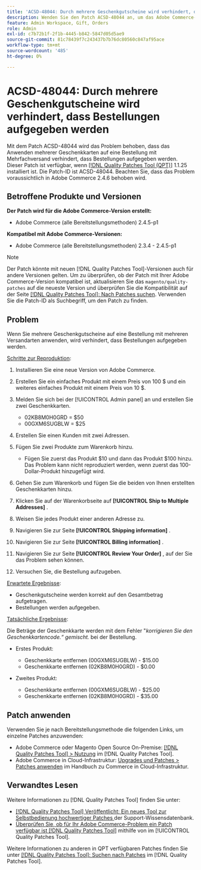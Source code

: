```yaml
---
title: 'ACSD-48044: Durch mehrere Geschenkgutscheine wird verhindert, dass Bestellungen aufgegeben werden'
description: Wenden Sie den Patch ACSD-48044 an, um das Adobe Commerce-Problem zu beheben, bei dem das Anwenden mehrerer Geschenkgutscheine auf eine Bestellung mit Mehrfachversand verhindert, dass Bestellungen aufgegeben werden.
feature: Admin Workspace, Gift, Orders
role: Admin
exl-id: c7b72b1f-2f1b-4445-b842-5847d05d5ae9
source-git-commit: 81c78439f7c243437b7b76dc80560c847af95ace
workflow-type: tm+mt
source-wordcount: '485'
ht-degree: 0%

---
```


# ACSD-48044: Durch mehrere Geschenkgutscheine wird verhindert, dass Bestellungen aufgegeben werden

Mit dem Patch ACSD-48044 wird das Problem behoben, dass das Anwenden mehrerer Geschenkkarten auf eine Bestellung mit Mehrfachversand verhindert, dass Bestellungen aufgegeben werden. Dieser Patch ist verfügbar, wenn [[!DNL Quality Patches Tool (QPT)]](https://experienceleague.adobe.com/en/docs/commerce-knowledge-base/kb/announcements/commerce-announcements/magento-quality-patches-released-new-tool-to-self-serve-quality-patches) 1.1.25 installiert ist. Die Patch-ID ist ACSD-48044. Beachten Sie, dass das Problem voraussichtlich in Adobe Commerce 2.4.6 behoben wird.

## Betroffene Produkte und Versionen

**Der Patch wird für die Adobe Commerce-Version erstellt:**

* Adobe Commerce (alle Bereitstellungsmethoden) 2.4.5-p1

**Kompatibel mit Adobe Commerce-Versionen:**

* Adobe Commerce (alle Bereitstellungsmethoden) 2.3.4 - 2.4.5-p1

>[!NOTE]
>
>Der Patch könnte mit neuen [!DNL Quality Patches Tool]-Versionen auch für andere Versionen gelten. Um zu überprüfen, ob der Patch mit Ihrer Adobe Commerce-Version kompatibel ist, aktualisieren Sie das `magento/quality-patches` auf die neueste Version und überprüfen Sie die Kompatibilität auf der Seite [[!DNL Quality Patches Tool]: Nach Patches suchen](https://experienceleague.adobe.com/tools/commerce-quality-patches/index.html). Verwenden Sie die Patch-ID als Suchbegriff, um den Patch zu finden.

## Problem

Wenn Sie mehrere Geschenkgutscheine auf eine Bestellung mit mehreren Versandarten anwenden, wird verhindert, dass Bestellungen aufgegeben werden.

<u>Schritte zur Reproduktion</u>:

1. Installieren Sie eine neue Version von Adobe Commerce.
1. Erstellen Sie ein einfaches Produkt mit einem Preis von 100 $ und ein weiteres einfaches Produkt mit einem Preis von 10 $.
1. Melden Sie sich bei der [!UICONTROL Admin panel] an und erstellen Sie zwei Geschenkkarten.

   * 02KB8M0H0GRD = $50
   * 00GXM6SUGBLW = $25

1. Erstellen Sie einen Kunden mit zwei Adressen.
1. Fügen Sie zwei Produkte zum Warenkorb hinzu.

   * Fügen Sie zuerst das Produkt $10 und dann das Produkt $100 hinzu. Das Problem kann nicht reproduziert werden, wenn zuerst das 100-Dollar-Produkt hinzugefügt wird.

1. Gehen Sie zum Warenkorb und fügen Sie die beiden von Ihnen erstellten Geschenkkarten hinzu.
1. Klicken Sie auf der Warenkorbseite auf **[!UICONTROL Ship to Multiple Addresses]** .
1. Weisen Sie jedes Produkt einer anderen Adresse zu.
1. Navigieren Sie zur Seite **[!UICONTROL Shipping information]** .
1. Navigieren Sie zur Seite **[!UICONTROL Billing information]** .
1. Navigieren Sie zur Seite **[!UICONTROL Review Your Order]** , auf der Sie das Problem sehen können.
1. Versuchen Sie, die Bestellung aufzugeben.

<u>Erwartete Ergebnisse</u>:

* Geschenkgutscheine werden korrekt auf den Gesamtbetrag aufgetragen.
* Bestellungen werden aufgegeben.

<u>Tatsächliche Ergebnisse</u>:

Die Beträge der Geschenkkarte werden mit dem Fehler &quot;*korrigieren Sie den Geschenkkartencode.“ gemischt.* bei der Bestellung.

* Erstes Produkt:

   * Geschenkkarte entfernen (00GXM6SUGBLW) - $15.00
   * Geschenkkarte entfernen (02KB8M0H0GRD) - $0.00

* Zweites Produkt:

   * Geschenkkarte entfernen (00GXM6SUGBLW) - $25.00
   * Geschenkkarte entfernen (02KB8M0H0GRD) - $35.00

## Patch anwenden

Verwenden Sie je nach Bereitstellungsmethode die folgenden Links, um einzelne Patches anzuwenden:

* Adobe Commerce oder Magento Open Source On-Premise: [[!DNL Quality Patches Tool] > Nutzung](/help/tools/quality-patches-tool/usage.md) im [!DNL Quality Patches Tool].
* Adobe Commerce in Cloud-Infrastruktur: [Upgrades und Patches > Patches anwenden](https://experienceleague.adobe.com/docs/commerce-cloud-service/user-guide/develop/upgrade/apply-patches.html) im Handbuch zu Commerce in Cloud-Infrastruktur.

## Verwandtes Lesen

Weitere Informationen zu [!DNL Quality Patches Tool] finden Sie unter:

* [[!DNL Quality Patches Tool] Veröffentlicht: Ein neues Tool zur Selbstbedienung hochwertiger Patches ](https://experienceleague.adobe.com/en/docs/commerce-knowledge-base/kb/announcements/commerce-announcements/magento-quality-patches-released-new-tool-to-self-serve-quality-patches) der Support-Wissensdatenbank.
* [Überprüfen Sie, ob für Ihr Adobe Commerce-Problem ein Patch verfügbar ist [!DNL Quality Patches Tool]](/help/tools/quality-patches-tool/patches-available-in-qpt/check-patch-for-magento-issue-with-magento-quality-patches.md) mithilfe von im [!UICONTROL Quality Patches Tool].


Weitere Informationen zu anderen in QPT verfügbaren Patches finden Sie unter [[!DNL Quality Patches Tool]: Suchen nach Patches](https://experienceleague.adobe.com/tools/commerce-quality-patches/index.html) im [!DNL Quality Patches Tool].

